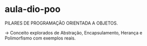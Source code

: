 # aula-dio-poo

PILARES DE PROGRAMAÇÃO ORIENTADA A OBJETOS.

-> Conceito explorados de Abstração, Encapsulamento, Herança e Polimorfismo com exemplos reais.

